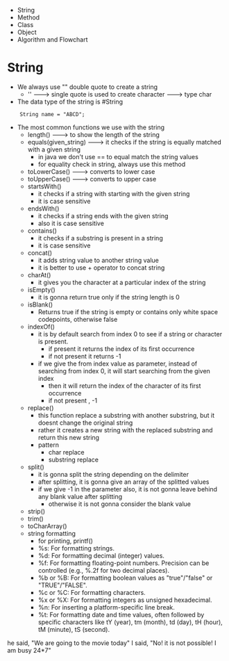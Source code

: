 - String
- Method
- Class
- Object
- Algorithm and Flowchart


# String
- We always use ""  double quote to create a string
    - '' ---> single quote is used to create character ---> type char
- The data type of the string is #String
```
	String name = "ABCD";
```

- The most common functions we use with the string
    - length() ---> to show the length of the string
    - equals(given_string) ---> it checks if the string is equally matched with a given string
        - in java we don't use == to equal match the string values
        - for equality check in string, always use this method
    - toLowerCase() ---> converts to lower case
    - toUpperCase() ---> converts to upper case
    - startsWith()
        - it checks if a string with starting with the given string
        - it is case sensitive
    - endsWith()
        - it checks if a string ends with the given string
        - also it is case sensitive
    - contains()
        - it checks if a substring is present in a string
        - it is case sensitive
    - concat()
        - it adds string value to another string value
        - it is better to use + operator to concat string
    - charAt()
        - it gives you the character at a particular index of the string
    - isEmpty()
        - it is gonna return true only if the string length is 0
    - isBlank()
        - Returns true if the string is empty or contains only white space codepoints, otherwise false
    - indexOf()
        - it is by default search from index 0 to see if a string or character is present.
            - if present it returns the index of its first occurrence
            - if not present it returns -1
        - if we give the from index value as parameter, instead of searching from index 0, it will start searching from the given index
            - then it will return the index of the character of its first occurrence
            - if not present , -1
    - replace()
      - this function replace a substring with another substring, but it doesnt change the original string
      - rather it creates a new string with the replaced substring and return this new string
      - pattern
        - char replace
        - substring replace
    - split()
      - it is gonna split the string depending on the delimiter
      - after splitting, it is gonna give an array of the splitted values
      - if we give -1 in the parameter also, it is not gonna leave behind any blank value after splitting
        - otherwise it is not gonna consider the blank value
    - strip()
    - trim()
    - toCharArray()
    - string formatting
      - for printing, printf()
      - %s: For formatting strings. 
      - %d: For formatting decimal (integer) values. 
      - %f: For formatting floating-point numbers. Precision can be controlled (e.g., %.2f for two decimal places). 
      - %b or %B: For formatting boolean values as "true"/"false" or "TRUE"/"FALSE". 
      - %c or %C: For formatting characters. 
      - %x or %X: For formatting integers as unsigned hexadecimal. 
      - %n: For inserting a platform-specific line break. 
      - %t: For formatting date and time values, often followed by specific characters like tY (year), tm (month), td (day), tH (hour), tM (minute), tS (second).


he said, "We are going to the movie today"
I said, "No! it is not possible! I am busy 24*7"